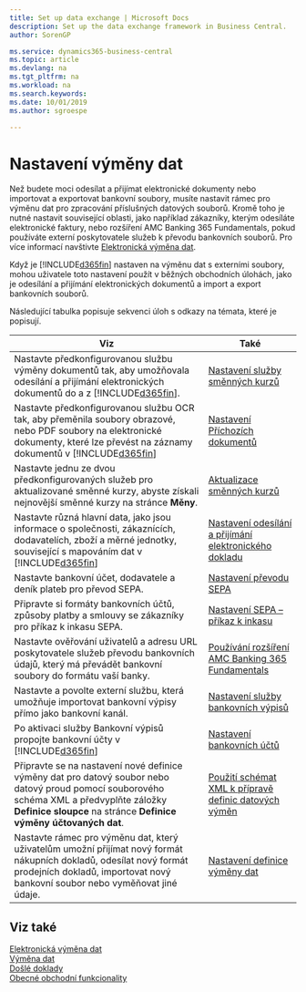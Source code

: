 ```yaml
---
title: Set up data exchange | Microsoft Docs
description: Set up the data exchange framework in Business Central.
author: SorenGP

ms.service: dynamics365-business-central
ms.topic: article
ms.devlang: na
ms.tgt_pltfrm: na
ms.workload: na
ms.search.keywords:
ms.date: 10/01/2019
ms.author: sgroespe

---
```

# Nastavení výměny dat
Než budete moci odesílat a přijímat elektronické dokumenty nebo importovat a exportovat bankovní soubory, musíte nastavit rámec pro výměnu dat pro zpracování příslušných datových souborů. Kromě toho je nutné nastavit související oblasti, jako například zákazníky, kterým odesíláte elektronické faktury, nebo rozšíření AMC Banking 365 Fundamentals, pokud používáte externí poskytovatele služeb k převodu bankovních souborů. Pro více informací navštivte [Elektronická výměna dat](across-data-exchange.md).

Když je [!INCLUDE[d365fin](includes/d365fin_md.md)] nastaven na výměnu dat s externími soubory, mohou uživatele toto nastavení použít v běžných obchodních úlohách, jako je odesílání a přijímání elektronických dokumentů a import a export bankovních souborů.

Následující tabulka popisuje sekvenci úloh s odkazy na témata, které je popisují.

| **Viz** | **Také** |
|------------|-------------|  
| Nastavte předkonfigurovanou službu výměny dokumentů tak, aby umožňovala odesílání a přijímání elektronických dokumentů do a z [!INCLUDE[d365fin](includes/d365fin_md.md)]. | [Nastavení služby směnných kurzů](across-how-to-set-up-a-document-exchange-service.md) |
| Nastavte předkonfigurovanou službu OCR tak, aby přeměnila soubory obrazové, nebo PDF soubory na elektronické dokumenty, které lze převést na záznamy dokumentů v [!INCLUDE[d365fin](includes/d365fin_md.md)] | [Nastavení Příchozích dokumentů](across-how-setup-income-documents.md) |
| Nastavte jednu ze dvou předkonfigurovaných služeb pro aktualizované směnné kurzy, abyste získali nejnovější směnné kurzy na stránce **Měny**. | [Aktualizace směnných kurzů](finance-how-update-currencies.md) |
| Nastavte různá hlavní data, jako jsou informace o společnosti, zákaznících, dodavatelích, zboží a měrné jednotky, související s mapováním dat v [!INCLUDE[d365fin](includes/d365fin_md.md)] | [Nastavení odesílání a přijímání elektronického dokladu](across-how-to-set-up-electronic-document-sending-and-receiving.md) |
| Nastavte bankovní účet, dodavatele a deník plateb pro převod SEPA. | [Nastavení převodu SEPA](finance-how-to-set-up-sepa-credit-transfer.md) |
| Připravte si formáty bankovních účtů, způsoby platby a smlouvy se zákazníky pro příkaz k inkasu SEPA. | [Nastavení SEPA – příkaz k inkasu](finance-how-to-set-up-sepa-direct-debit.md) |
| Nastavte ověřování uživatelů a adresu URL poskytovatele služeb převodu bankovních údajů, který má převádět bankovní soubory do formátu vaší banky. | [Používání rozšíření AMC Banking 365 Fundamentals ](ui-extensions-amc-banking.md) |
| Nastavte a povolte externí službu, která umožňuje importovat bankovní výpisy přímo jako bankovní kanál. | [Nastavení služby bankovních výpisů](bank-how-setup-bank-statement-service.md) |
| Po aktivaci služby Bankovní výpisů propojte bankovní účty v [!INCLUDE[d365fin](includes/d365fin_md.md)] | [Nastavení bankovních účtů](bank-how-setup-bank-accounts.md) |
| Připravte se na nastavení nové definice výměny dat pro datový soubor nebo datový proud pomocí souborového schéma XML a předvyplňte záložky **Definice sloupce** na stránce **Definice výměny účtovaných dat**. | [Použití schémat XML k přípravě definic datových výměn](across-how-to-use-xml-schemas-to-prepare-data-exchange-definitions.md) |
| Nastavte rámec pro výměnu dat, který uživatelům umožní přijímat nový formát nákupních dokladů, odesílat nový formát prodejních dokladů, importovat nový bankovní soubor nebo vyměňovat jiné údaje. | [Nastavení definice výměny dat](across-how-to-set-up-data-exchange-definitions.md) |

## Viz také
[Elektronická výměna dat](across-data-exchange.md)  
[Výměna dat](across-exchange-data.md)  
[Došlé doklady](across-income-documents.md)  
[Obecné obchodní funkcionality](ui-across-business-areas.md)
